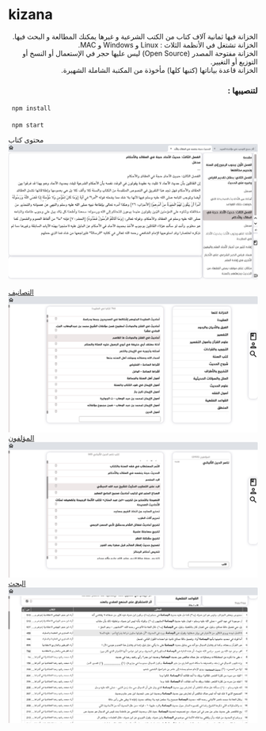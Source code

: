 # kizana

<p dir="rtl">
الخزانة فيها ثمانية آلاف كتاب من الكتب الشرعية و غيرها يمكنك المطالعة و البحث فيها. <br>
الخزانة تشتغل في الأنظمة الثلاث : Linux و Windows و MAC.<br>
الخزانة مفتوحة المصدر (Open Source) ليس عليها حجر في الإستعمال أو النسخ أو التوزيع أو التغيير.<br>
الخزانة قاعدة بياناتها (كتبها كلها) مأخوذة من المكتبة الشاملة الشهيرة.<br>
</p>

<h3 dir="rtl" >لتنصيبها :</h3>

<code> npm install </code><br><br>
<code> npm start </code>



<span class="image_title">محتوى كتاب </span> <br>
<img dir="rtl" src="kizana_screenshots/01.png" alt="محتوى كتاب">

<a href="kizana_screenshots/02.png">
<span class="image_title">التصانيف</span><br>
 <img src="kizana_screenshots/02.png" alt="التصانيف">
</a>

 <a href="kizana_screenshots/03.png">
 <span class="image_title">المؤلفون</span><br>
 <img src="kizana_screenshots/03.png" alt="المؤلفون">
</a>

 <a href="kizana_screenshots/04.png">
 <span class="image_title">البحث</span><br>
 <img src="kizana_screenshots/04.png" alt="البحث">
</a>